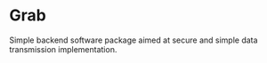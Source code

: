 # Grab
Simple backend software package aimed at secure and simple data transmission implementation.
